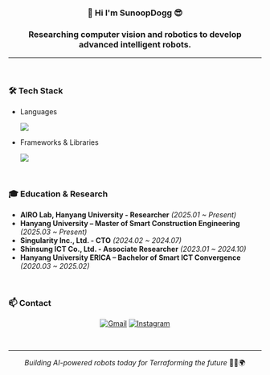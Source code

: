 <h3 align="center">
    👋 Hi I'm SunoopDogg 😎
</h3>

<h3 align="center">
    Researching computer vision and robotics to develop advanced intelligent robots.
</h3>

---

&nbsp;

### 🛠️ Tech Stack

- Languages

  <img src="https://skillicons.dev/icons?i=py,cpp,ts,js"/>

- Frameworks & Libraries

  <img src="https://skillicons.dev/icons?i=ros,pytorch,opencv,nodejs,nestjs,react,nextjs,docker"/>

<br/>

### 🎓 Education & Research
- **AIRO Lab, Hanyang University - Researcher** _(2025.01 ~ Present)_
- **Hanyang University – Master of Smart Construction Engineering** _(2025.03 ~ Present)_
- **Singularity Inc., Ltd. - CTO** _(2024.02 ~ 2024.07)_
- **Shinsung ICT Co., Ltd. - Associate Researcher** _(2023.01 ~ 2024.10)_
- **Hanyang University ERICA – Bachelor of Smart ICT Convergence** _(2020.03 ~ 2025.02)_

<br/>

### 📫 Contact

<div align="center">

[<img src="https://skillicons.dev/icons?i=gmail" alt="Gmail"/>](mailto:aswoo55555@gmail.com)
[<img src="https://skillicons.dev/icons?i=instagram" alt="Instagram"/>](https://www.instagram.com/sun00pdogg/)

</div>

&nbsp;

---

<p align="center">
    <i>Building AI-powered robots today for Terraforming the future</i> 🤖🚀🌍
</p>
